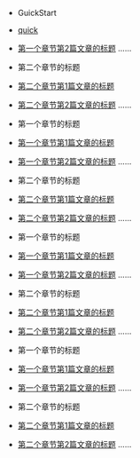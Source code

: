 
* GuickStart

 * [quick](quick-start.md)
 * [第一个章节第2篇文章的标题](第一个章节第2篇文章的标题的markdown文件)
 ......

* 第二个章节的标题

 * [第二个章节第1篇文章的标题](第二个章节第1篇文章的标题的markdown文件)
 * [第二个章节第2篇文章的标题](第二个章节第2篇文章的标题的markdown文件)
 ......

* 第一个章节的标题

 * [第一个章节第1篇文章的标题](第一个章节第1篇文章的标题的markdown文件)
 * [第一个章节第2篇文章的标题](第一个章节第2篇文章的标题的markdown文件)
 ......

* 第二个章节的标题

 * [第二个章节第1篇文章的标题](第二个章节第1篇文章的标题的markdown文件)
 * [第二个章节第2篇文章的标题](第二个章节第2篇文章的标题的markdown文件)
 ......
* 第一个章节的标题

 * [第一个章节第1篇文章的标题](第一个章节第1篇文章的标题的markdown文件)
 * [第一个章节第2篇文章的标题](第一个章节第2篇文章的标题的markdown文件)
 ......

* 第二个章节的标题

 * [第二个章节第1篇文章的标题](第二个章节第1篇文章的标题的markdown文件)
 * [第二个章节第2篇文章的标题](第二个章节第2篇文章的标题的markdown文件)
 ......
* 第一个章节的标题

 * [第一个章节第1篇文章的标题](第一个章节第1篇文章的标题的markdown文件)
 * [第一个章节第2篇文章的标题](第一个章节第2篇文章的标题的markdown文件)
 ......

* 第二个章节的标题

 * [第二个章节第1篇文章的标题](第二个章节第1篇文章的标题的markdown文件)
 * [第二个章节第2篇文章的标题](第二个章节第2篇文章的标题的markdown文件)
 ......